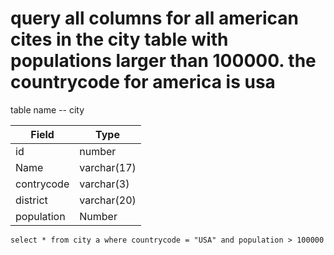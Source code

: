 

# query all columns for all american cites in the city table with populations larger than 100000. the countrycode for america is usa 

table name -- city 

| Field | Type |
| --- | --- |
| id | number |
| Name | varchar(17) |
| contrycode | varchar(3) |
| district | varchar(20) |
| population | Number |


```
select * from city a where countrycode = "USA" and population > 100000

```